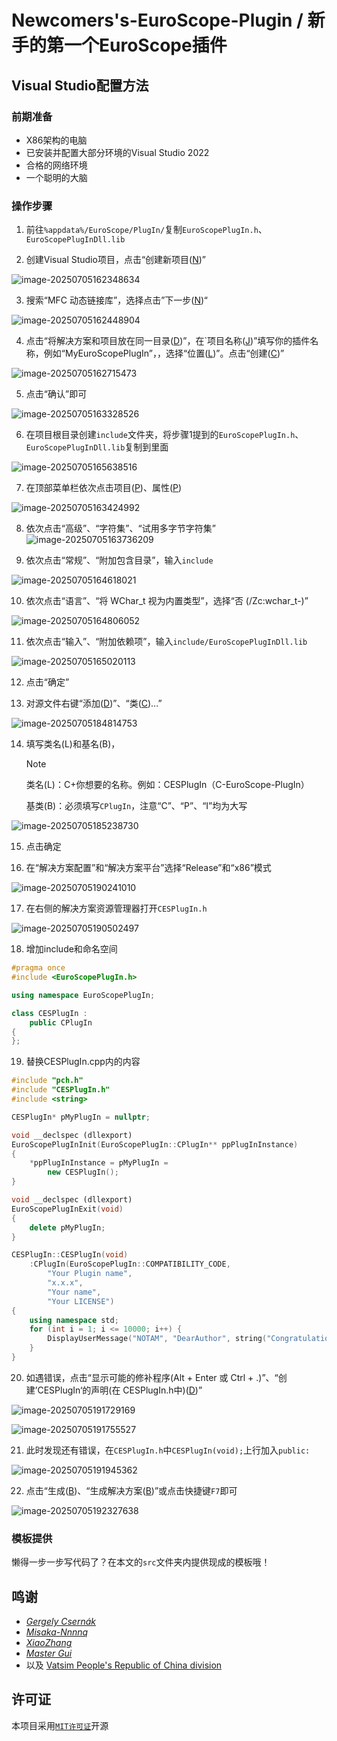 # Newcomers's-EuroScope-Plugin / 新手的第一个EuroScope插件

## Visual Studio配置方法

### 前期准备

- X86架构的电脑
- 已安装并配置大部分环境的Visual Studio 2022
- 合格的网络环境
- 一个聪明的大脑

### 操作步骤

1. 前往`%appdata%/EuroScope/PlugIn/`复制`EuroScopePlugIn.h`、`EuroScopePlugInDll.lib`

2. 创建Visual Studio项目，点击“创建新项目(<u>N</u>)”

![image-20250705162348634](./assets/image-20250705162348634.png)

3. 搜索“MFC 动态链接库”，选择点击”下一步(<u>N</u>)“

![image-20250705162448904](./assets/image-20250705162448904.png)

4. 点击“将解决方案和项目放在同一目录(<u>D</u>)”，在`项目名称(<u>J</u>)”填写你的插件名称，例如“MyEuroScopePlugIn”，，选择“位置(<u>L</u>)”。点击“创建(<u>C</u>)”

![image-20250705162715473](./assets/image-20250705162715473.png)

5. 点击“确认”即可

![image-20250705163328526](./assets/image-20250705163328526.png)

6. 在项目根目录创建`include`文件夹，将步骤1提到的`EuroScopePlugIn.h`、`EuroScopePlugInDll.lib`复制到里面

![image-20250705165638516](./assets/image-20250705165638516.png)

7. 在顶部菜单栏依次点击项目(<u>P</u>)、属性(<u>P</u>)

![image-20250705163424992](./assets/image-20250705163424992.png)

8. 依次点击“高级”、“字符集”、“试用多字节字符集”
![image-20250705163736209](./assets/image-20250705163736209.png)

9. 依次点击“常规”、“附加包含目录”，输入`include`

![image-20250705164618021](./assets/image-20250705164618021.png)

10. 依次点击“语言”、“将 WChar_t 视为内置类型”，选择“否 (/Zc:wchar_t-)”

![image-20250705164806052](./assets/image-20250705164806052.png)

11. 依次点击“输入”、“附加依赖项”，输入`include/EuroScopePlugInDll.lib`

![image-20250705165020113](./assets/image-20250705165020113.png)

12. 点击“确定”

13. 对源文件右键“添加(<u>D</u>)”、“类(<u>C</u>)...”

![image-20250705184814753](./assets/image-20250705184814753.png)

14. 填写类名(L)和基名(B)，

    > [!NOTE]
    >
    > 类名(L)：C+你想要的名称。例如：CESPlugIn（C-EuroScope-PlugIn）
    >
    > 基类(B)：必须填写`CPlugIn`，注意“C”、“P”、“I”均为大写

![image-20250705185238730](./assets/image-20250705185238730.png)

15. 点击确定

16. 在“解决方案配置”和“解决方案平台”选择“Release”和“x86”模式

![image-20250705190241010](./assets/image-20250705190241010.png)

17. 在右侧的解决方案资源管理器打开`CESPlugIn.h`

![image-20250705190502497](./assets/image-20250705190502497.png)

18. 增加include和命名空间

```c++
#pragma once
#include <EuroScopePlugIn.h>

using namespace EuroScopePlugIn;

class CESPlugIn :
    public CPlugIn
{
};
```

19. 替换CESPlugIn.cpp内的内容

```c++
#include "pch.h"
#include "CESPlugIn.h"
#include <string>

CESPlugIn* pMyPlugIn = nullptr;

void __declspec (dllexport)
EuroScopePlugInInit(EuroScopePlugIn::CPlugIn** ppPlugInInstance)
{
    *ppPlugInInstance = pMyPlugIn =
        new CESPlugIn();
}

void __declspec (dllexport)
EuroScopePlugInExit(void)
{
    delete pMyPlugIn;
}

CESPlugIn::CESPlugIn(void)
    :CPlugIn(EuroScopePlugIn::COMPATIBILITY_CODE,
        "Your Plugin name",
        "x.x.x",
        "Your name",
        "Your LICENSE")
{
    using namespace std;
    for (int i = 1; i <= 10000; i++) {
        DisplayUserMessage("NOTAM", "DearAuthor", string("Congratulations! 'Hello World!' No." + std::to_string(i)).c_str(), 1, 0, 0, 0, 0);
    }
}
```

20. 如遇错误，点击“显示可能的修补程序(Alt + Enter 或 Ctrl + .)”、“创建’CESPlugIn‘的声明(在 CESPlugIn.h中)(<u>D</u>)”

![image-20250705191729169](./assets/image-20250705191729169.png)

![image-20250705191755527](./assets/image-20250705191755527.png)

21. 此时发现还有错误，在`CESPlugIn.h`中`CESPlugIn(void);`上行加入`public:`

![image-20250705191945362](./assets/image-20250705191945362.png)

22. 点击“生成(<u>B</u>)、“生成解决方案(<u>B</u>)”或点击快捷键`F7`即可

![image-20250705192327638](./assets/image-20250705192327638.png)

### 模板提供

懒得一步一步写代码了？在本文的`src`文件夹内提供现成的模板哦！

## 鸣谢

- [*Gergely Csernák*](mailto:info@euroscope.hu)
- [*Misaka-Nnnnq*](https://github.com/Misaka-Nnnnq)
- [*XiaoZhang*](https://github.com/XiaoZhang-store/)
- [*Master Gui*](https://github.com/supermastergui)
- 以及 [Vatsim People's Republic of China division](https://www.vatprc.net/zh-cn)

## 许可证

本项目采用[`MIT许可证`](https://github.com/supermastergui/EuroScope-PlugIn-Tutorial/blob/main/LICENSE)开源

